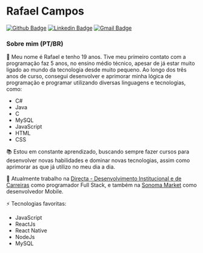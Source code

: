 # Rafael Campos
[![Github Badge](https://img.shields.io/badge/-Github-000?style=flat-square&logo=Github&logoColor=white&link=https://github.com/rafacvs)](https://github.com/rafacvs)
[![Linkedin Badge](https://img.shields.io/badge/-LinkedIn-blue?style=flat-square&logo=Linkedin&logoColor=white&link=https://www.linkedin.com/in/rafael-campos-b105791a0/)](https://www.linkedin.com/in/rafael-campos-b105791a0/)
[![Gmail Badge](https://img.shields.io/badge/Gmail-D14836?style=flat-square&logo=gmail&logoColor=white)](mailto:rafael.cvs26@gmail.com)
### Sobre mim (PT/BR)
👦 Meu nome é Rafael e tenho 19 anos. Tive meu primeiro contato com a programação faz 5 anos, no ensino médio técnico, apesar de já estar muito ligado ao mundo da tecnologia desde muito pequeno. Ao longo dos três anos de curso, consegui desenvolver e aprimorar minha lógica de programação e programar utilizando diversas linguagens e tecnologias, como:
- C#
- Java
- C
- MySQL
- JavaScript
- HTML
- CSS

📚 Estou em constante aprendizado, buscando sempre fazer cursos para desenvolver novas habilidades e dominar novas tecnologias, assim como aprimorar as que já utilizo no meu dia a dia.

🚀 Atualmente trabalho na [Directa - Desenvolvimento Institucional e de Carreiras](https://directacarreiras.com.br/) como programador Full Stack, e também na [Sonoma Market](https://www.linkedin.com/company/sonoma/mycompany/) como desenvolvedor Mobile.

⚡ Tecnologias favoritas:
- JavaScript
- ReactJs
- React Native
- NodeJs
- MySQL
